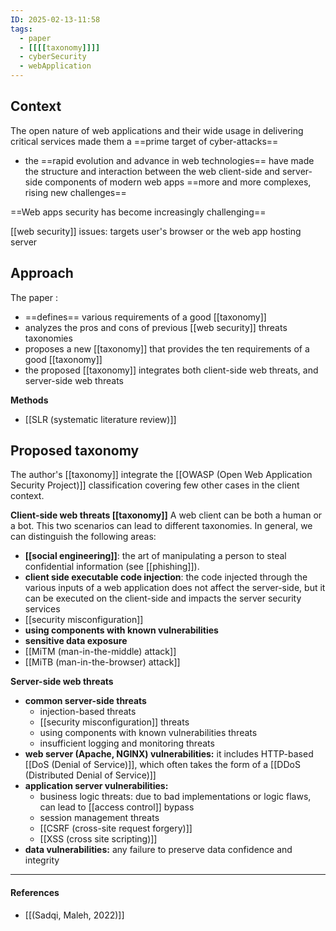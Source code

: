 ```yaml
---
ID: 2025-02-13-11:58
tags:
  - paper
  - [[[[taxonomy]]]]
  - cyberSecurity
  - webApplication
---
```

## Context

The open nature of web applications and their wide usage in delivering critical services made them a ==prime target of cyber-attacks==
 - the ==rapid evolution and advance in web technologies== have made the structure and interaction between the web client-side and server-side components of modern web apps ==more and more complexes, rising new challenges==

==Web apps security has become increasingly challenging==

[[web security]] issues: targets user's browser or the web app hosting server
## Approach

The paper :
- ==defines== various requirements of a good [[taxonomy]]
- analyzes the pros and cons of previous [[web security]] threats taxonomies
- proposes a new [[taxonomy]] that provides the ten requirements of a good [[taxonomy]]
- the proposed [[taxonomy]] integrates both client-side web threats, and server-side web threats

**Methods**
- [[SLR (systematic literature review)]]

## Proposed taxonomy

The author's [[taxonomy]] integrate the [[OWASP (Open Web Application Security Project)]] classification covering few other cases in the client context.

**Client-side web threats [[taxonomy]]**
A web client can be both a human or a bot. This two scenarios can lead to different taxonomies. In general, we can distinguish the following areas:
- **[[social engineering]]**: the art of manipulating a person to steal confidential information (see [[phishing]]).
- **client side executable code injection**: the code injected through the various inputs of a web application does not affect the server-side, but it can be executed on the client-side and impacts the server security services
- [[security misconfiguration]]
- **using components with known vulnerabilities**
- **sensitive data exposure**
- [[MiTM (man-in-the-middle) attack]]
- [[MiTB (man-in-the-browser) attack]]

**Server-side web threats**
- **common server-side threats**
	- injection-based threats
	- [[security misconfiguration]] threats
	- using components with known vulnerabilities threats
	- insufficient logging and monitoring threats
- **web server (Apache, NGINX) vulnerabilities:** it includes HTTP-based [[DoS (Denial of Service)]], which often takes the form of a  [[DDoS (Distributed Denial of Service)]]
- **application server vulnerabilities:**
	- business logic threats: due to bad implementations or logic flaws, can lead to [[access control]] bypass
	- session management threats
	- [[CSRF (cross-site request forgery)]]
	- [[XSS (cross site scripting)]]
- **data vulnerabilities:** any failure to preserve data confidence and integrity

---
#### References
- [[(Sadqi, Maleh, 2022)]]
